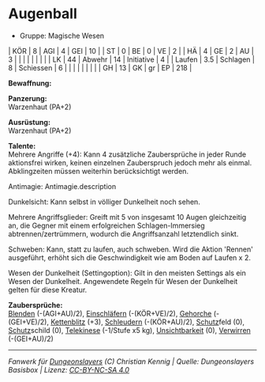 # Augenball  
- Gruppe: Magische Wesen  

| KÖR    | 8   | AGI      | 4  | GEI        | 10  |
| ST     | 0   | BE       | 0  | VE         | 2   |
| HÄ     | 4   | GE       | 2  | AU         | 3   |
|        |     |          |    |            |     |
| LK     | 44  | Abwehr   | 14 | Initiative | 4   |
| Laufen | 3.5 | Schlagen | 8  | Schiessen  | 6   |
|        |     |          |    |            |     |
| GH     | 13  | GK       | gr | EP         | 218 |


**Bewaffnung:**  


**Panzerung:**  
Warzenhaut (PA+2)

**Ausrüstung:**  
Warzenhaut (PA+2)

**Talente:**  
Mehrere Angriffe (+4): Kann 4 zusätzliche Zaubersprüche in jeder Runde aktionsfrei wirken, keinen einzelnen Zauberspruch jedoch mehr als einmal. Abklingzeiten müssen weiterhin berücksichtigt werden.

Antimagie: Antimagie.description

Dunkelsicht: Kann selbst in völliger Dunkelheit noch sehen.

Mehrere Angriffsglieder: Greift mit 5 von insgesamt 10 Augen gleichzeitig an, die Gegner mit einem erfolgreichen Schlagen-Immersieg abtrennen/zertrümmern, wodurch die Angriffsanzahl letztendlich sinkt.

Schweben: Kann, statt zu laufen, auch schweben. Wird die Aktion 'Rennen' ausgeführt, erhöht sich die Geschwindigkeit wie am Boden auf Laufen x 2.

Wesen der Dunkelheit (Settingoption): Gilt in den meisten Settings als ein Wesen der Dunkelheit. Angewendete Regeln für Wesen der Dunkelheit gelten für diese Kreatur.


**Zaubersprüche:**  
[Blenden](/grw/zauber/blenden.md) (-(AGI+AU)/2), [Einschläfern](/grw/zauber/einschlaefern.md) (-(KÖR+VE)/2), [Gehorche](/grw/zauber/gehorche.md) (-(GEI+VE)/2), [Kettenblitz](/grw/zauber/kettenblitz.md) (+3), [Schleudern](/grw/zauber/schleudern.md) (-(KÖR+AU)/2), [Schutz](/fanwerk/zauber/schutz.md)feld (0), [Schutz](/fanwerk/zauber/schutz.md)schild (0), [Telekinese](/grw/zauber/telekinese.md) (-1/Stufe x5 kg), [Unsichtbarkeit](/grw/zauber/unsichtbarkeit.md) (0), [Verwirren](/grw/zauber/verwirren.md) (-(GEI+AU)/2)




___
*Fanwerk für [Dungeonslayers](https://www.dungeonslayers.net/) (C) Christian Kennig | Quelle: Dungeonslayers Basisbox | Lizenz: [CC-BY-NC-SA 4.0](https://creativecommons.org/licenses/by-nc-sa/4.0/deed.de)*